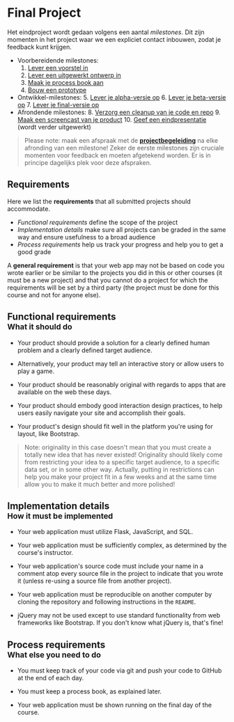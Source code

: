 # Final Project

Het eindproject wordt gedaan volgens een aantal *milestones*. Dit zijn momenten in het project waar we een expliciet contact inbouwen, zodat je feedback kunt krijgen.

- Voorbereidende milestones:
    1. [Lever een voorstel in](/milestones/proposal)
    2. [Lever een uitgewerkt ontwerp in](/milestones/design)
    3. [Maak je process book aan](/milestones/process)
    4. [Bouw een prototype](/milestones/prototype)
- Ontwikkel-milestones:
    5. [Lever je alpha-versie op](/milestones/alpha)
    6. [Lever je beta-versie op](/milestones/beta)
    7. [Lever je final-versie op](/milestones/product)
- Afrondende milestones:
    8. [Verzorg een cleanup van je code en repo](/milestones/cleanup)
    9. [Maak een screencast van je product](/milestones/screencast)
    10. [Geef een eindpresentatie](/milestones/demo) (wordt verder uitgewerkt)

> Please note: maak een afspraak met de **[projectbegeleiding](http://calendly.com/app-studio/assistentie-parttime)** na elke afronding van een milestone! Zeker de eerste milestones zijn cruciale momenten voor feedback en moeten afgetekend worden. Er is in principe dagelijks plek voor deze afspraken.

## Requirements

Here we list the **requirements** that all submitted projects should accommodate.

- *Functional requirements* define the scope of the project
- *Implementation details* make sure all projects can be graded in the same way and ensure usefulness to a broad audience
- *Process requirements* help us track your progress and help you to get a good grade

A **general requirement** is that your web app may not be based on code you wrote earlier or be similar to the projects you did in this or other courses (it must be a new project) and that you cannot do a project for which the requirements will be set by a third party (the project must be done for this course and not for anyone else).

## Functional requirements<br><small>What it should do</small>

- Your product should provide a solution for a clearly defined human problem and a clearly defined target audience.

- Alternatively, your product may tell an interactive story or allow users to play a game.

- Your product should be reasonably original with regards to apps that are available on the web these days.

- Your product should embody good interaction design practices, to help users easily navigate your site and accomplish their goals.

- Your product's design should fit well in the platform you're using for layout, like Bootstrap.

> Note: originality in this case doesn't mean that you must create a totally new idea that has never existed! Originality should likely come from restricting your idea to a specific target audience, to a specific data set, or in some other way. Actually, putting in restrictions can help you make your project fit in a few weeks and at the same time allow you to make it much better and more polished!

## Implementation details<br><small>How it must be implemented</small>

- Your web application must utilize Flask, JavaScript, and SQL.

- Your web application must be sufficiently complex, as determined by the course's instructor.

- Your web application's source code must include your name in a comment atop every source file in the project to indicate that you wrote it (unless re-using a source file from another project).

- Your web application must be reproducible on another computer by cloning the repository and following instructions in the `README`.

- jQuery may not be used except to use standard functionality from web frameworks like Bootstrap. If you don't know what jQuery is, that's fine!

## Process requirements<br><small>What else you need to do</small>

- You must keep track of your code via git and push your code to GitHub at the end of each day.

- You must keep a process book, as explained later.

- Your web application must be shown running on the final day of the course.
